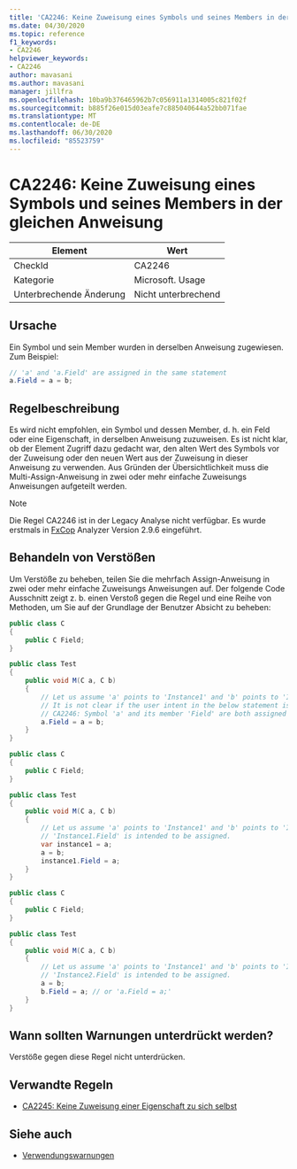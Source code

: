 ```yaml
---
title: 'CA2246: Keine Zuweisung eines Symbols und seines Members in der gleichen Anweisung'
ms.date: 04/30/2020
ms.topic: reference
f1_keywords:
- CA2246
helpviewer_keywords:
- CA2246
author: mavasani
ms.author: mavasani
manager: jillfra
ms.openlocfilehash: 10ba9b376465962b7c056911a1314005c821f02f
ms.sourcegitcommit: b885f26e015d03eafe7c885040644a52bb071fae
ms.translationtype: MT
ms.contentlocale: de-DE
ms.lasthandoff: 06/30/2020
ms.locfileid: "85523759"
---
```

# <a name="ca2246-do-not-assign-a-symbol-and-its-member-in-the-same-statement"></a>CA2246: Keine Zuweisung eines Symbols und seines Members in der gleichen Anweisung

|Element|Wert|
|-|-|
|CheckId|CA2246|
|Kategorie|Microsoft. Usage|
|Unterbrechende Änderung|Nicht unterbrechend|

## <a name="cause"></a>Ursache

Ein Symbol und sein Member wurden in derselben Anweisung zugewiesen. Zum Beispiel:

```csharp
// 'a' and 'a.Field' are assigned in the same statement
a.Field = a = b;
```

## <a name="rule-description"></a>Regelbeschreibung

Es wird nicht empfohlen, ein Symbol und dessen Member, d. h. ein Feld oder eine Eigenschaft, in derselben Anweisung zuzuweisen. Es ist nicht klar, ob der Element Zugriff dazu gedacht war, den alten Wert des Symbols vor der Zuweisung oder den neuen Wert aus der Zuweisung in dieser Anweisung zu verwenden. Aus Gründen der Übersichtlichkeit muss die Multi-Assign-Anweisung in zwei oder mehr einfache Zuweisungs Anweisungen aufgeteilt werden.

> [!NOTE]
> Die Regel CA2246 ist in der Legacy Analyse nicht verfügbar. Es wurde erstmals in [FxCop](https://www.nuget.org/packages/Microsoft.CodeAnalysis.FxCopAnalyzers) Analyzer Version 2.9.6 eingeführt.

## <a name="how-to-fix-violations"></a>Behandeln von Verstößen

Um Verstöße zu beheben, teilen Sie die mehrfach Assign-Anweisung in zwei oder mehr einfache Zuweisungs Anweisungen auf. Der folgende Code Ausschnitt zeigt z. b. einen Verstoß gegen die Regel und eine Reihe von Methoden, um Sie auf der Grundlage der Benutzer Absicht zu beheben:

```csharp
public class C
{
    public C Field;
}

public class Test
{
    public void M(C a, C b)
    {
        // Let us assume 'a' points to 'Instance1' and 'b' points to 'Instance2' at the start of the method.
        // It is not clear if the user intent in the below statement is to assign to 'Instance1.Field' or 'Instance2.Field'.        
        // CA2246: Symbol 'a' and its member 'Field' are both assigned in the same statement. You are at risk of assigning the member of an unintended object.
        a.Field = a = b;
    }
}
```

```csharp
public class C
{
    public C Field;
}

public class Test
{
    public void M(C a, C b)
    {
        // Let us assume 'a' points to 'Instance1' and 'b' points to 'Instance2' at the start of the method.
        // 'Instance1.Field' is intended to be assigned.
        var instance1 = a;
        a = b;
        instance1.Field = a;
    }
}
```

```csharp
public class C
{
    public C Field;
}

public class Test
{
    public void M(C a, C b)
    {
        // Let us assume 'a' points to 'Instance1' and 'b' points to 'Instance2' at the start of the method.
        // 'Instance2.Field' is intended to be assigned.
        a = b;
        b.Field = a; // or 'a.Field = a;'
    }
}
```

## <a name="when-to-suppress-warnings"></a>Wann sollten Warnungen unterdrückt werden?

Verstöße gegen diese Regel nicht unterdrücken.

## <a name="related-rules"></a>Verwandte Regeln

- [CA2245: Keine Zuweisung einer Eigenschaft zu sich selbst](ca2245.md)

## <a name="see-also"></a>Siehe auch

- [Verwendungswarnungen](usage-warnings.md)
